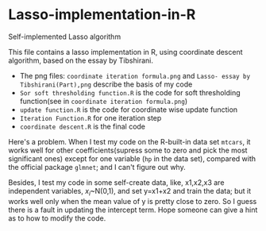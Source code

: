 # Lasso-implementation-in-R
Self-implemented Lasso algorithm

This file contains a lasso implementation in R, using coordinate descent algorithm, based on the essay by Tibshirani.

- The png files: `coordinate iteration formula.png` and `Lasso- essay by Tibshirani(Part),png` describe the basis of my code
- `Sor soft thresholding function.R` is the code for soft thresholding function(see in `coordinate iteration formula.png`)
- `update function.R` is the code for coordinate wise update function
- `Iteration Function.R` for one iteration step
- `coordinate descent.R` is the final code

Here's a problem. When I test my code on the R-built-in data set `mtcars`, it works well for other coefficients(supress some to zero and pick the most significant ones) except for one variable (`hp` in the data set), compared with the official package `glmnet`; and I can't figure out why.

Besides, I test my code in some self-create data, like, x1,x2,x3 are independent variables, $x_{i}$~N(0,1), and set y=x1+x2 and train the data; but it works well only when the mean value of y is pretty close to zero. So I guess there is a fault in updating the intercept term.
Hope someone can give a hint as to how to modify the code.
